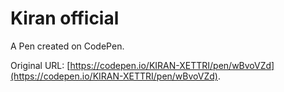 # Kiran official 

A Pen created on CodePen.

Original URL: [https://codepen.io/KIRAN-XETTRI/pen/wBvoVZd](https://codepen.io/KIRAN-XETTRI/pen/wBvoVZd).

